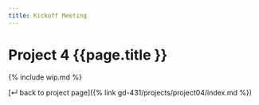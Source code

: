 ```yaml
---
title: Kickoff Meeting
---
```


# Project 4 {{page.title }}

{% include wip.md %}

[&#x21b5; back to project page]({% link gd-431/projects/project04/index.md %})
